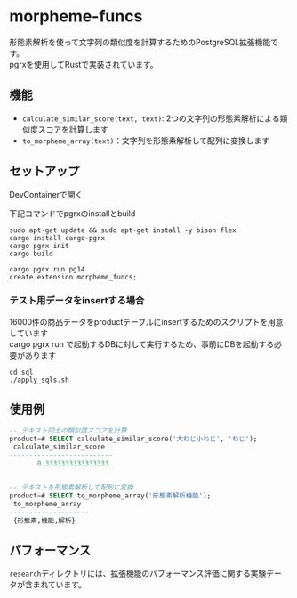 # morpheme-funcs

形態素解析を使って文字列の類似度を計算するためのPostgreSQL拡張機能です。  
pgrxを使用してRustで実装されています。

## 機能

- `calculate_similar_score(text, text)`: 2つの文字列の形態素解析による類似度スコアを計算します
- `to_morpheme_array(text)`：文字列を形態素解析して配列に変換します

## セットアップ
DevContainerで開く

下記コマンドでpgrxのinstallとbuild
```
sudo apt-get update && sudo apt-get install -y bison flex
cargo install cargo-pgrx
cargo pgrx init
cargo build
```

```
cargo pgrx run pg14
create extension morpheme_funcs;
```

### テスト用データをinsertする場合
16000件の商品データをproductテーブルにinsertするためのスクリプトを用意しています  
cargo pgrx run で起動するDBに対して実行するため、事前にDBを起動する必要があります
```
cd sql
./apply_sqls.sh
```

## 使用例
```sql
-- テキスト同士の類似度スコアを計算
product=# SELECT calculate_similar_score('大ねじ小ねじ', 'ねじ');
 calculate_similar_score 
--------------------------
       0.3333333333333333


-- テキストを形態素解析して配列に変換
product=# SELECT to_morpheme_array('形態素解析機能');
 to_morpheme_array  
--------------------
 {形態素,機能,解析}
```

## パフォーマンス
`research`ディレクトリには、拡張機能のパフォーマンス評価に関する実験データが含まれています。
